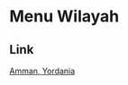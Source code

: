 # Menu Wilayah

## Link

[Amman, Yordania](https://github.com/gigit-pemilu/pemilu-2024-99-luar-negeri/tree/main/pilpres/hitung-suara/sub/99-luar-negeri/sub/05-amman-yordania/sub/01-amman-yordania)

